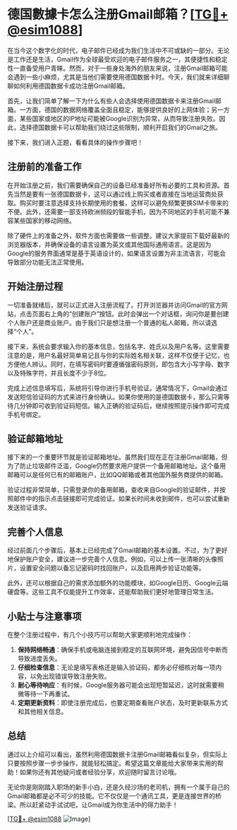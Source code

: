 # 德国數據卡怎么注册Gmail邮箱？[[TG💪+ @esim1088](https://t.me/s/esim1088)]

在当今这个数字化的时代，电子邮件已经成为我们生活中不可或缺的一部分。无论是工作还是生活，Gmail作为全球最受欢迎的电子邮件服务之一，其便捷性和稳定性一直备受用户青睐。然而，对于一些身处海外的朋友来说，注册Gmail邮箱可能会遇到一些小麻烦，尤其是当他们需要使用德国数据卡时。今天，我们就来详细聊聊如何利用德国数据卡成功注册Gmail邮箱。

首先，让我们简单了解一下为什么有些人会选择使用德国数据卡来注册Gmail邮箱。一方面，德国的数据网络覆盖全面且稳定，能够提供良好的上网体验；另一方面，某些国家或地区的IP地址可能被Google识别为异常，从而导致注册失败。因此，选择德国数据卡可以帮助我们绕过这些限制，顺利开启我们的Gmail之旅。

接下来，我们进入正题，看看具体的操作步骤吧！

## 注册前的准备工作

在开始注册之前，我们需要确保自己的设备已经准备好所有必要的工具和资源。首先当然是要有一张德国数据卡，这可以通过线上购买或者直接在当地运营商处获取。购买时要注意选择支持长期使用的套餐，这样可以避免频繁更换SIM卡带来的不便。此外，还需要一部支持欧洲频段的智能手机，因为不同地区的手机可能不兼容某些国家的移动网络。

除了硬件上的准备之外，软件方面也需要做一些调整。建议大家提前下载好最新的浏览器版本，并确保设备的语言设置为英文或其他国际通用语言。这是因为Google的服务界面通常是基于英语设计的，如果语言设置为非主流语言，可能会导致部分功能无法正常使用。

## 开始注册过程

一切准备就绪后，就可以正式进入注册流程了。打开浏览器并访问Gmail的官方网站，点击页面右上角的“创建账户”按钮。此时会弹出一个对话框，询问你是要创建个人账户还是商业账户。由于我们只是想注册一个普通的私人邮箱，所以请选择“个人”。

接下来，系统会要求输入你的基本信息，包括名字、姓氏以及用户名等。这里需要注意的是，用户名最好简单易记且与你的实际姓名相关联，这样不仅便于记忆，也方便他人辨认。同时，在填写密码时要遵循强密码原则，即包含大小写字母、数字以及特殊字符，并且长度不少于8位。

完成上述信息填写后，系统将引导你进行手机号验证。通常情况下，Gmail会通过发送短信验证码的方式来进行身份确认。如果你使用的是德国数据卡，那么只需等待几分钟即可收到验证码短信。输入正确的验证码后，继续按照提示操作即可完成手机号绑定。

## 验证邮箱地址

接下来的一个重要环节就是验证邮箱地址。虽然我们现在正在注册Gmail邮箱，但为了防止垃圾邮件泛滥，Google仍然要求用户提供一个备用邮箱地址。这个备用邮箱可以是任何已有的邮箱账户，比如QQ邮箱或者其他国外服务商提供的邮箱。

验证过程非常简单，只需登录你的备用邮箱，查收来自Google的验证邮件，并按照邮件中的指示点击链接即可完成验证。如果长时间未收到邮件，也可以尝试重新发送验证请求。

## 完善个人信息

经过前面几个步骤后，基本上已经完成了Gmail邮箱的基本设置。不过，为了更好地保护账户安全，建议进一步完善个人信息。例如，可以上传一张清晰的头像照片，设置安全问题以备忘记密码时找回账户，以及启用两步验证功能等。

此外，还可以根据自己的需求添加额外的功能模块，如Google日历、Google云端硬盘等。这些工具不仅能提升工作效率，还能帮助我们更好地管理日常生活。

## 小贴士与注意事项

在整个注册过程中，有几个小技巧可以帮助大家更顺利地完成操作：

1. **保持网络畅通**：确保手机或电脑连接到稳定的互联网环境，避免因信号中断而导致进度丢失。
2. **仔细检查信息**：无论是填写表格还是输入验证码，都务必仔细核对每一项内容，以免出现错误导致注册失败。
3. **耐心等待响应**：有时候，Google服务器可能会出现短暂延迟，这时就需要稍微等待一下再重试。
4. **定期更新资料**：即使注册完成后，也要定期查看账户状态，及时更新联系方式和其他相关信息。

## 总结

通过以上介绍可以看出，虽然利用德国数据卡注册Gmail邮箱看似复杂，但实际上只要按照步骤一步步操作，就能轻松搞定。希望这篇文章能给大家带来实用的帮助！如果你还有其他疑问或者经验分享，欢迎随时留言讨论哦。

无论你是刚刚踏入职场的新手小白，还是久经沙场的老司机，拥有一个属于自己的Gmail邮箱都是必不可少的技能。它不仅仅是一个通讯工具，更是连接世界的桥梁。所以赶紧动手试试吧，让Gmail成为你生活中的得力助手！

[[TG💪+ @esim1088](https://t.me/s/esim1088) ![Image](https://i.postimg.cc/4NQfJmqS/Snipaste-2025-05-13-00-14-12.png)]